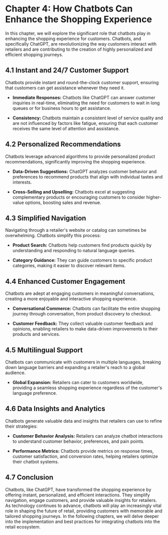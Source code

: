 Chapter 4: How Chatbots Can Enhance the Shopping Experience
===========================================================

In this chapter, we will explore the significant role that chatbots play in enhancing the shopping experience for customers. Chatbots, and specifically ChatGPT, are revolutionizing the way customers interact with retailers and are contributing to the creation of highly personalized and efficient shopping journeys.

4.1 Instant and 24/7 Customer Support
-------------------------------------

Chatbots provide instant and round-the-clock customer support, ensuring that customers can get assistance whenever they need it.

* **Immediate Responses:** Chatbots like ChatGPT can answer customer inquiries in real-time, eliminating the need for customers to wait in long queues or for business hours to get assistance.

* **Consistency:** Chatbots maintain a consistent level of service quality and are not influenced by factors like fatigue, ensuring that each customer receives the same level of attention and assistance.

4.2 Personalized Recommendations
--------------------------------

Chatbots leverage advanced algorithms to provide personalized product recommendations, significantly improving the shopping experience.

* **Data-Driven Suggestions:** ChatGPT analyzes customer behavior and preferences to recommend products that align with individual tastes and interests.

* **Cross-Selling and Upselling:** Chatbots excel at suggesting complementary products or encouraging customers to consider higher-value options, boosting sales and revenue.

4.3 Simplified Navigation
-------------------------

Navigating through a retailer's website or catalog can sometimes be overwhelming. Chatbots simplify this process:

* **Product Search:** Chatbots help customers find products quickly by understanding and responding to natural language queries.

* **Category Guidance:** They can guide customers to specific product categories, making it easier to discover relevant items.

4.4 Enhanced Customer Engagement
--------------------------------

Chatbots are adept at engaging customers in meaningful conversations, creating a more enjoyable and interactive shopping experience.

* **Conversational Commerce:** Chatbots can facilitate the entire shopping journey through conversation, from product discovery to checkout.

* **Customer Feedback:** They collect valuable customer feedback and opinions, enabling retailers to make data-driven improvements to their products and services.

4.5 Multilingual Support
------------------------

Chatbots can communicate with customers in multiple languages, breaking down language barriers and expanding a retailer's reach to a global audience.

* **Global Expansion:** Retailers can cater to customers worldwide, providing a seamless shopping experience regardless of the customer's language preference.

4.6 Data Insights and Analytics
-------------------------------

Chatbots generate valuable data and insights that retailers can use to refine their strategies:

* **Customer Behavior Analysis:** Retailers can analyze chatbot interactions to understand customer behavior, preferences, and pain points.

* **Performance Metrics:** Chatbots provide metrics on response times, customer satisfaction, and conversion rates, helping retailers optimize their chatbot systems.

4.7 Conclusion
--------------

Chatbots, like ChatGPT, have transformed the shopping experience by offering instant, personalized, and efficient interactions. They simplify navigation, engage customers, and provide valuable insights for retailers. As technology continues to advance, chatbots will play an increasingly vital role in shaping the future of retail, providing customers with memorable and tailored shopping journeys. In the following chapters, we will delve deeper into the implementation and best practices for integrating chatbots into the retail ecosystem.
